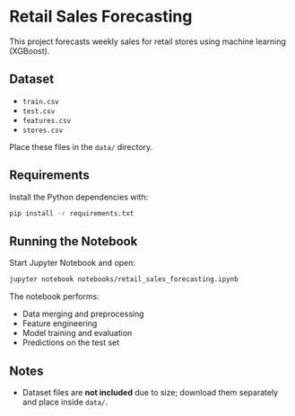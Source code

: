 # Retail Sales Forecasting

This project forecasts weekly sales for retail stores using machine learning (XGBoost).

## Dataset

- `train.csv`
- `test.csv`
- `features.csv`
- `stores.csv`

Place these files in the `data/` directory.

## Requirements

Install the Python dependencies with:

```bash
pip install -r requirements.txt
```

## Running the Notebook

Start Jupyter Notebook and open:

```bash
jupyter notebook notebooks/retail_sales_forecasting.ipynb
```

The notebook performs:
- Data merging and preprocessing
- Feature engineering
- Model training and evaluation
- Predictions on the test set

## Notes

- Dataset files are **not included** due to size; download them separately and place inside `data/`.
